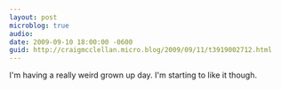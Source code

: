 ```yaml
---
layout: post
microblog: true
audio: 
date: 2009-09-10 18:00:00 -0600
guid: http://craigmcclellan.micro.blog/2009/09/11/t3919002712.html
---
```

I'm having a really weird grown up day. I'm starting to like it though.
